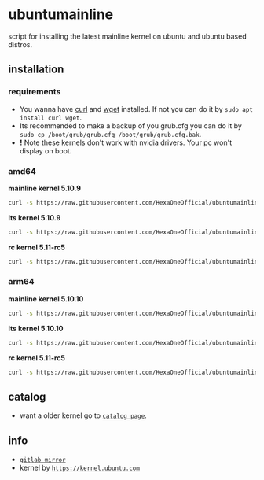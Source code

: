 # ubuntumainline
script for installing the latest mainline kernel on ubuntu and ubuntu based distros.

## installation

### requirements

- You wanna have [curl](https://curl.haxx.se/) and [wget](https://www.gnu.org/software/wget/) installed. If not you can do it by `sudo apt install curl wget`.
- Its recommended to make a backup of you grub.cfg you can do it by `sudo cp /boot/grub/grub.cfg /boot/grub/grub.cfg.bak`.
- **!** Note these kernels don't work with nvidia drivers. Your pc won't display on boot.

### amd64

**mainline kernel 5.10.9**

```bash
curl -s https://raw.githubusercontent.com/HexaOneOfficial/ubuntumainline/main/catalog/5.10.9/amd64.sh | sh
```
**lts kernel 5.10.9**
```bash
curl -s https://raw.githubusercontent.com/HexaOneOfficial/ubuntumainline/main/catalog/5.10.9/amd64.sh | sh
```

**rc kernel 5.11-rc5**
```bash
curl -s https://raw.githubusercontent.com/HexaOneOfficial/ubuntumainline/main/catalog/5.11-rc5/amd64RC.sh | sh
```

### arm64

**mainline kernel 5.10.10**
```bash
curl -s https://raw.githubusercontent.com/HexaOneOfficial/ubuntumainline/main/catalog/5.10.10/arm64.sh | sh
```

**lts kernel 5.10.10**
```bash
curl -s https://raw.githubusercontent.com/HexaOneOfficial/ubuntumainline/main/catalog/5.10.10/arm64.sh | sh
```

**rc kernel 5.11-rc5**
```bash
curl -s https://raw.githubusercontent.com/HexaOneOfficial/ubuntumainline/main/catalog/5.11-rc5/arm64RC.sh | sh
```

## catalog

- want a older kernel go to [`catalog page`](../catalog/README.md).

## info

- [`gitlab mirror`](https://gitlab.com/HexaOneOfficial/ubuntumainline)
- kernel by [`https://kernel.ubuntu.com`](https://kernel.ubuntu.com/)
